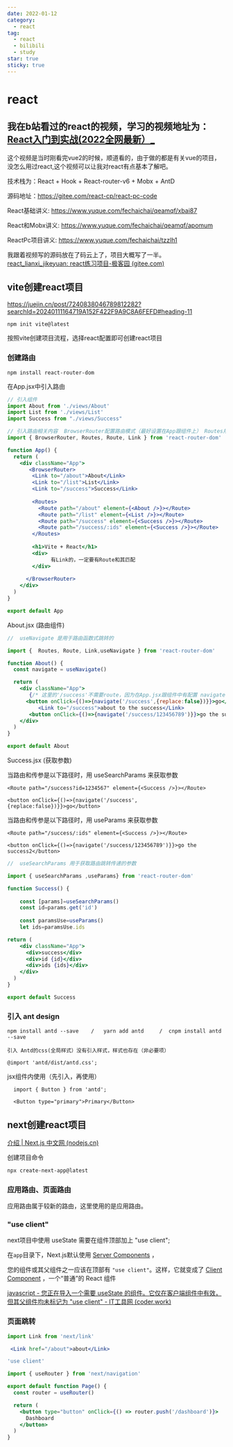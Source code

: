 ```yaml
---
date: 2022-01-12
category:
  - react
tag:
  - react
  - bilibili
  - study
star: true
sticky: true
---
```




# react

## 我在b站看过的react的视频，学习的视频地址为： [React入门到实战(2022全网最新）_](https://www.bilibili.com/video/BV1Z44y1K7Fj/?spm_id_from=333.337.search-card.all.click&vd_source=f25f5a8d75a3a60d5a288f726803ec11) 

 这个视频是当时刚看完vue2的时候，顺道看的，由于做的都是有关vue的项目，没怎么用过react,这个视频可以让我对react有点基本了解吧。

技术栈为：React + Hook + React-router-v6 + Mobx + AntD    

 源码地址：https://gitee.com/react-cp/react-pc-code   

React基础讲义: https://www.yuque.com/fechaichai/qeamqf/xbai87   

React和Mobx讲义: https://www.yuque.com/fechaichai/qeamqf/apomum   

ReactPc项目讲义: https://www.yuque.com/fechaichai/tzzlh1 

我跟着视频写的源码放在了码云上了，项目大概写了一半。 [react_lianxi_jikeyuan: react练习项目-极客园 (gitee.com)](https://gitee.com/fankozhang/react_lianxi_jikeyuan) 



## vite创建react项目

https://juejin.cn/post/7240838046789812282?searchId=20240111164719A152F422F9A9C8A6FEFD#heading-11

```
npm init vite@latest
```

按照vite创建项目流程，选择react配置即可创建react项目

### 创建路由

```
npm install react-router-dom
```

在App.jsx中引入路由

```jsx
// 引入组件
import About from './views/About'
import List from './views/List'
import Success from "./views/Success"

// 引入路由相关内容  BrowserRouter配置路由模式（最好设置在App跟组件上） Routes用设置路由出口   Route写在Routes内部，用于配置和匹配路由的路径和组件
import { BrowserRouter, Routes, Route, Link } from 'react-router-dom'

function App() {
  return (
    <div className="App">
       <BrowserRouter>
        <Link to="/about">About</Link>
        <Link to="/list">List</Link>
        <Link to="/success">Success</Link>
      
        <Routes>
          <Route path="/about" element={<About />}></Route>
          <Route path="/list" element={<List />}></Route>
          <Route path="/success" element={<Success />}></Route>
          <Route path="/success/:ids" element={<Success />}></Route>
        </Routes>
       
        <h1>Vite + React</h1>
        <div>
        	  有Link的，一定要有Route和其匹配 
        </div>
     
      </BrowserRouter>
    </div>
  )
}

export default App
```

About.jsx  (路由组件)

```jsx
//  useNavigate 是用于路由函数式跳转的

import {  Routes, Route, Link,useNavigate } from 'react-router-dom'

function About() {
  const navigate = useNavigate()

  return (
    <div className="App">
       {/* 这里的'/success'不需要route，因为在App.jsx跟组件中有配置 navigate传参如下所示 */}
      <button onClick={()=>{navigate('/success',{replace:false})}}>go</button>
          <Link to="/success">about to the success</Link>
       <button onClick={()=>{navigate('/success/123456789')}}>go the success2</button>
    </div>
  )
}

export default About
```

Success.jsx  (获取参数)

当路由和传参是以下路径时，用 useSearchParams 来获取参数

 `<Route path="/success?id=1234567" element={<Success />}></Route>`

`<button onClick={()=>{navigate('/success',{replace:false})}}>go</button>`

当路由和传参是以下路径时，用 useParams 来获取参数

`<Route path="/success/:ids" element={<Success />}></Route>`

`<button onClick={()=>{navigate('/success/123456789')}}>go the success2</button>`

```jsx
//  useSearchParams 用于获取路由跳转传递的参数

import { useSearchParams ,useParams} from 'react-router-dom'

function Success() {
    
    const [params]=useSearchParams()
    const id=params.get('id')
    
    const paramsUse=useParams()
    let ids=paramsUse.ids

return (
    <div className="App">
      <div>success</div>
      <div>id {id}</div>
      <div>ids {ids}</div>
    </div>
  )
}

export default Success
```

### 引入 ant design

```
npm install antd --save    /   yarn add antd     /  cnpm install antd --save
```

```
引入 Antd的css(全局样式）没有引入样式，样式也存在（非必要项）

@import 'antd/dist/antd.css';
```

jsx组件内使用（先引入，再使用）

```
  import { Button } from 'antd';
  
  <Button type="primary">Primary</Button>
```



## next创建react项目

[介绍 | Next.js 中文网 (nodejs.cn)](https://next.nodejs.cn/docs/#main-features)

创建项目命令

```bash
npx create-next-app@latest
```

### 应用路由、页面路由

应用路由属于较新的路由，这里使用的是应用路由。

### "use client"

next项目中使用  useState  需要在组件顶部加上  "use client";  

在`app`目录下，Next.js默认使用 [Server Components](https://beta.nextjs.org/docs/rendering/server-and-client-components#server-components) ，

您的组件或其父组件之一应该在顶部有 `"use client"`。这样，它就变成了 [Client Component](https://beta.nextjs.org/docs/rendering/server-and-client-components#client-components) ，一个“普通”的 React 组件

[javascript - 您正在导入一个需要 useState 的组件。它仅在客户端组件中有效，但其父组件均未标记为 "use client" - IT工具网 (coder.work)](https://www.coder.work/article/7990955)

### 页面跳转

```jsx
import Link from 'next/link'

 <Link href="/about">about</Link>
```

```jsx
'use client'

import { useRouter } from 'next/navigation'

export default function Page() {
  const router = useRouter()

  return (
    <button type="button" onClick={() => router.push('/dashboard')}>
      Dashboard
    </button>
  )
}
```

